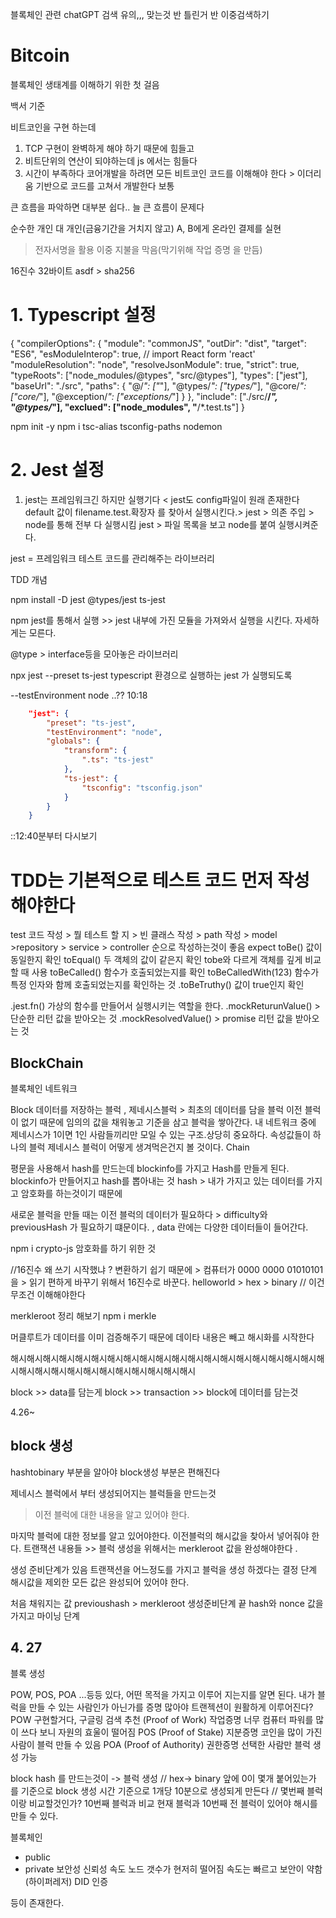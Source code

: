 블록체인 관련 chatGPT 검색 유의,,, 맞는것 반 틀린거 반 이중검색하기

# Bitcoin

블록체인 생태계를 이해하기 위한 첫 걸음

백서
기준

비트코인을 구현 하는데

1. TCP 구현이 완벽하게 해야 하기 때문에 힘들고
2. 비트단위의 연산이 되야하는데 js 에서는 힘들다
3. 시간이 부족하다 코어개발을 하려면 모든 비트코인 코드를 이해해야 한다 > 이더리움 기반으로 코드를 고쳐서 개발한다 보통

큰 흐름을 파악하면 대부분 쉽다.. 늘 큰 흐름이 문제다

순수한 개인 대 개인(금융기간을 거치지 않고) A, B에게 온라인 결제를 실현

> 전자서명을 활용 이중 지불을 막음(막기위해 작업 증명 을 만듬)

16진수 32바이트 asdf > sha256

# 1. Typescript 설정

{
"compilerOptions": {
"module": "commonJS",
"outDir": "dist",
"target": "ES6",
"esModuleInterop": true, // import React form 'react'
"moduleResolution": "node",
"resolveJsonModule": true,
"strict": true,
"typeRoots": ["node_modules/@types", "src/@types"],
"types": ["jest"],
"baseUrl": "./src",
"paths": {
"@/_": ["_"],
"@types/_": ["types/_"],
"@core/_": ["core/_"],
"@exception/_": ["exceptions/_"]
}
},
"include": ["./src/**/*", "@types/*"],
"exclued": ["node_modules", "**/*.test.ts"]
}

npm init -y
npm i tsc-alias tsconfig-paths nodemon

# 2. Jest 설정

1. jest는 프레임워크긴 하지만 실행기다 < jest도 config파일이 원래 존재한다 default 값이 filename.test.확장자 를 찾아서 실행시킨다.>
   jest > 의존 주입 > node를 통해 전부 다 실행시킴
   jest > 파일 목록을 보고 node를 붙여 실행시켜준다.

jest = 프레임워크 테스트 코드를 관리해주는 라이브러리

TDD 개념

npm install -D jest @types/jest ts-jest

npm jest를 통해서 실행 >> jest 내부에 가진 모듈을 가져와서 실행을 시킨다. 자세하게는 모른다.

@type > interface등을 모아놓은 라이브러리

npx jest --preset ts-jest
typescript 환경으로 실행하는 jest 가 실행되도록

--testEnvironment node
..?? 10:18

```json
    "jest": {
        "preset": "ts-jest",
        "testEnvironment": "node",
        "globals": {
            "transform": {
                ".ts": "ts-jest"
            },
            "ts-jest": {
                "tsconfig": "tsconfig.json"
            }
        }
    }
```

::12:40분부터 다시보기

# TDD는 기본적으로 테스트 코드 먼저 작성해야한다

test 코드 작성 > 뭘 테스트 할 지 > 빈 클래스 작성 > path 작성 > model >repository > service > controller 순으로 작성하는것이 좋음
expect
toBe() 값이 동일한지 확인
toEqual() 두 객체의 값이 같은지 확인 tobe와 다르게 객체를 깊게 비교할 때 사용
toBeCalled() 함수가 호출되었는지를 확인
toBeCalledWith(123) 함수가 특정 인자와 함께 호출되었는지를 확인하는 것
.toBeTruthy() 값이 true인지 확인

.jest.fn() 가상의 함수를 만들어서 실행시키는 역할을 한다.
.mockReturunValue() > 단순한 리턴 값을 받아오는 것
.mockResolvedValue() > promise 리턴 값을 받아오는 것

## BlockChain

블록체인 네트워크

Block 데이터를 저장하는 블럭 , 제네시스블럭 > 최초의 데이터를 담을 블럭 이전 블럭이 없기 때문에 임의의 값을 채워놓고 기준을 삼고 블럭을 쌓아간다. 내 네트워크 중에 제네시스가 1이면 1인 사람들끼리만 모일 수 있는 구조.상당히 중요하다.
속성값들이 하나의 블럭
제네시스 블럭이 어떻게 생겨먹은건지 볼 것이다.
Chain

평문을 사용해서 hash를 만드는데 blockinfo를 가지고 Hash를 만들게 된다.
blockinfo가 만들어지고 hash를 뽑아내는 것
hash > 내가 가지고 있는 데이터를 가지고 암호화를 하는것이기 때문에

새로운 블럭을 만들 때는 이전 블럭의 데이터가 필요하다 > difficulty와 previousHash 가 필요하기 떄문이다.
, data 란에는 다양한 데이터들이 들어간다.

npm i crypto-js
암호화를 하기 위한 것

//16진수 왜 쓰기 시작했냐 ? 변환하기 쉽기 때문에 > 컴퓨터가
0000 0000
01010101 을 > 읽기 편하게 바꾸기 위해서 16진수로 바꾼다.
helloworld > hex > binary // 이건 무조건 이해해야한다

merkleroot 정리 해보기
npm i merkle

머클루트가 데이터를 이미 검증해주기 때문에 데이타 내용은 빼고 해시화를 시작한다

해시해시해시해시해시해시해시해시해시해시해시해시해시해시해시해시해시해시해시해시해시해시해시해시해시해시해시해시해시해시해시

block >> data를 담는게 block >> transaction >> block에 데이터를 담는것

4.26~

## block 생성

hashtobinary 부분을 알아야 block생성 부분은 편해진다

제네시스 블럭에서 부터 생성되어지는 블럭들을 만드는것

> 이전 블럭에 대한 내용을 알고 있어야 한다.

마지막 블럭에 대한 정보를 알고 있어야한다. 이전블럭의 해시값을 찾아서 넣어줘야 한다.
트랜잭션 내용들 >> 블럭 생성을 위해서는 merkleroot 값을 완성해야한다 .

생성 준비단계가 있음 트랜잭션을 어느정도를 가지고 블럭을 생성 하겠다는 결정 단계
해시값을 제외한 모든 값은 완성되어 있어야 한다.

처음 채워지는 값 previoushash > merkleroot
생성준비단계 끝
hash와 nonce 값을 가지고 마이닝 단계

## 4. 27

블록 생성

POW, POS, POA ...등등 있다, 어떤 목적을 가지고 이루어 지는지를 알면 된다. 내가 블럭을 만들 수 있는 사람인가 아닌가를 증명
많아야 트랜젝션이 원활하게 이루어진다?
POW 구현할거다, 구글링 검색 추천 (Proof of Work) 작업증명 너무 컴퓨터 파워를 많이 쓰다 보니 자원의 효울이 떨어짐
POS (Proof of Stake) 지분증명 코인을 많이 가진 사람이 블럭 만들 수 있음
POA (Proof of Authority) 권한증명 선택한 사람만 블럭 생성 가능

block hash 를 만드는것이 -> 블럭 생성
// hex-> binary 앞에 0이 몇개 붙어있는가 를 기준으로
block 생성 시간 기준으로 1개당 10분으로 생성되게 만든다
// 몇번째 블럭이랑 비교할것인가?
10번째 블럭과 비교 현재 블럭과 10번째 전 블럭이 있어야 해시를 만들 수 있다.

블록체인

-   public
-   private 보안성 신뢰성 속도 노드 갯수가 현저히 떨어짐 속도는 빠르고 보안이 약함 (하이퍼레저) DID 인증

등이 존재한다.

